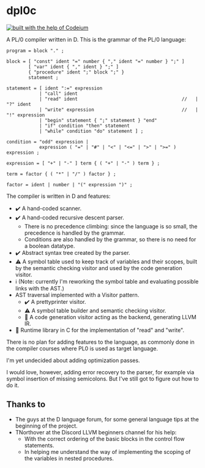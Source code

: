 # dpl0c

[![built with the help of Codeium](https://codeium.com/badges/main)](https://codeium.com)

A PL/0 compiler written in D. This is the grammar of the PL/0 language:

``` BNF
program = block "." ;

block = [ "const" ident "=" number { "," ident "=" number } ";" ]
        [ "var" ident { "," ident } ";" ]
        { "procedure" ident ";" block ";" }
        statement ;

statement = [ ident ":=" expression
            | "call" ident 
            | "read" ident                                      //   | "?" ident 
            | "write" expression                                //   | "!" expression 
            | "begin" statement { ";" statement } "end" 
            | "if" condition "then" statement 
            | "while" condition "do" statement ] ;

condition = "odd" expression |
            expression ( "=" | "#" | "<" | "<=" | ">" | ">=" ) expression ;

expression = [ "+" | "-" ] term { ( "+" | "-" ) term } ;

term = factor { ( "*" | "/" ) factor } ;

factor = ident | number | "(" expression ")" ;
```

The compiler is written in D and features:

- :heavy_check_mark: A hand-coded scanner.
- :heavy_check_mark: A hand-coded recursive descent parser.
  - There is no precedence climbing: since the language is so small, the precedence is handled by the grammar.
  - Conditions are also handled by the grammar, so there is no need for a boolean datatype.
- :heavy_check_mark: Abstract syntax tree created by the parser.
- :warning: A symbol table used to keep track of variables and their scopes, built by the semantic checking visitor and used by the code generation visitor.
- :information_source: (Note: currently I'm reworking the symbol table and evaluating possible links with the AST.)
- AST traversal implemented with a Visitor pattern.
  - :heavy_check_mark: A prettyprinter visitor.
  - :warning: A symbol table builder and semantic checking visitor.
  - :construction: A code generation visitor acting as the backend, generating LLVM IR.
- :construction: Runtime library in C for the implementation of "read" and "write".

There is no plan for adding features to the language, as commonly done in the compiler courses where PL0 is used as target language.

I'm yet undecided about adding optimization passes.

I would love, however, adding error recovery to the parser, for example via symbol insertion of missing semicolons. But I've still got to figure out how to do it.

## Thanks to

- The guys at the D language forum, for some general language tips at the beginning of the project.
- TNorthover at the Discord LLVM beginners channel for his help:
  - With the correct ordering of the basic blocks in the control flow statements.
  - In helping me understand the way of implementing the scoping of the variables in nested procedures.

